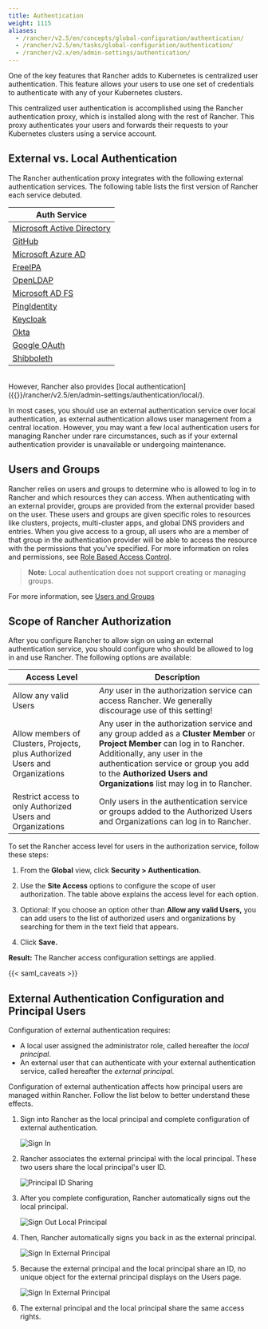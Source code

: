 ```yaml
---
title: Authentication
weight: 1115
aliases:
  - /rancher/v2.5/en/concepts/global-configuration/authentication/
  - /rancher/v2.5/en/tasks/global-configuration/authentication/
  - /rancher/v2.x/en/admin-settings/authentication/
---
```


One of the key features that Rancher adds to Kubernetes is centralized user authentication. This feature allows your users to use one set of credentials to authenticate with any of your Kubernetes clusters.

This centralized user authentication is accomplished using the Rancher authentication proxy, which is installed along with the rest of Rancher. This proxy authenticates your users and forwards their requests to your Kubernetes clusters using a service account.

## External vs. Local Authentication

The Rancher authentication proxy integrates with the following external authentication services. The following table lists the first version of Rancher each service debuted.

| Auth Service                                                                                     |
| ------------------------------------------------------------------------------------------------ |
| [Microsoft Active Directory]({{<baseurl>}}/rancher/v2.5/en/admin-settings/authentication/ad/)  |
| [GitHub]({{<baseurl>}}/rancher/v2.5/en/admin-settings/authentication/github/)                  |
| [Microsoft Azure AD]({{<baseurl>}}/rancher/v2.5/en/admin-settings/authentication/azure-ad/)    |
| [FreeIPA]({{<baseurl>}}/rancher/v2.5/en/admin-settings/authentication/freeipa/)                |
| [OpenLDAP]({{<baseurl>}}/rancher/v2.5/en/admin-settings/authentication/openldap/)              |
| [Microsoft AD FS]({{<baseurl>}}/rancher/v2.5/en/admin-settings/authentication/microsoft-adfs/) |
| [PingIdentity]({{<baseurl>}}/rancher/v2.5/en/admin-settings/authentication/ping-federate/)     |
| [Keycloak]({{<baseurl>}}/rancher/v2.5/en/admin-settings/authentication/keycloak/)              |
| [Okta]({{<baseurl>}}/rancher/v2.5/en/admin-settings/authentication/okta/)                      | 
| [Google OAuth]({{<baseurl>}}/rancher/v2.5/en/admin-settings/authentication/google/)            | 
| [Shibboleth]({{<baseurl>}}/rancher/v2.5/en/admin-settings/authentication/shibboleth)           |

<br/>
However, Rancher also provides [local authentication]({{<baseurl>}}/rancher/v2.5/en/admin-settings/authentication/local/).

In most cases, you should use an external authentication service over local authentication, as external authentication allows user management from a central location. However, you may want a few local authentication users for managing Rancher under rare circumstances, such as if your external authentication provider is unavailable or undergoing maintenance.

## Users and Groups

Rancher relies on users and groups to determine who is allowed to log in to Rancher and which resources they can access. When authenticating with an external provider, groups are provided from the external provider based on the user. These users and groups are given specific roles to resources like clusters, projects, multi-cluster apps, and global DNS providers and entries. When you give access to a group, all users who are a member of that group in the authentication provider will be able to access the resource with the permissions that you've specified. For more information on roles and permissions, see [Role Based Access Control]({{<baseurl>}}/rancher/v2.5/en/admin-settings/rbac/).

> **Note:** Local authentication does not support creating or managing groups.

For more information, see [Users and Groups]({{<baseurl>}}/rancher/v2.5/en/admin-settings/authentication/user-groups/)

## Scope of Rancher Authorization

After you configure Rancher to allow sign on using an external authentication service, you should configure who should be allowed to log in and use Rancher. The following options are available:

| Access Level | Description |
|----------------------------------------------|-------------|
| Allow any valid Users                   | _Any_ user in the authorization service can access Rancher. We generally discourage use of this setting! |
| Allow members of Clusters, Projects, plus Authorized Users and Organizations | Any user in the authorization service and any group added as a **Cluster Member** or **Project Member** can log in to Rancher. Additionally, any user in the authentication service or group you add to the **Authorized Users and Organizations** list may log in to Rancher. |
| Restrict access to only Authorized Users and Organizations | Only users in the authentication service or groups added to the Authorized Users and Organizations can log in to Rancher. |

To set the Rancher access level for users in the authorization service, follow these steps:

1. From the **Global** view, click **Security > Authentication.**

1. Use the **Site Access** options to configure the scope of user authorization. The table above explains the access level for each option.

1. Optional: If you choose an option other than **Allow any valid Users,** you can add users to the list of authorized users and organizations by searching for them in the text field that appears.

1. Click **Save.**

**Result:** The Rancher access configuration settings are applied.

{{< saml_caveats >}}

## External Authentication Configuration and Principal Users

Configuration of external authentication requires:

- A local user assigned the administrator role, called hereafter the _local principal_.
- An external user that can authenticate with your external authentication service, called hereafter the _external principal_.

Configuration of external authentication affects how principal users are managed within Rancher. Follow the list below to better understand these effects.

1. Sign into Rancher as the local principal and complete configuration of external authentication.

	![Sign In]({{<baseurl>}}/img/rancher/sign-in.png)

2. Rancher associates the external principal with the local principal. These two users share the local principal's user ID.

	![Principal ID Sharing]({{<baseurl>}}/img/rancher/principal-ID.png)

3. After you complete configuration, Rancher automatically signs out the local principal.

	![Sign Out Local Principal]({{<baseurl>}}/img/rancher/sign-out-local.png)

4. Then, Rancher automatically signs you back in as the external principal.

	![Sign In External Principal]({{<baseurl>}}/img/rancher/sign-in-external.png)

5. Because the external principal and the local principal share an ID, no unique object for the external principal displays on the Users page.

	![Sign In External Principal]({{<baseurl>}}/img/rancher/users-page.png)

6. The external principal and the local principal share the same access rights.
